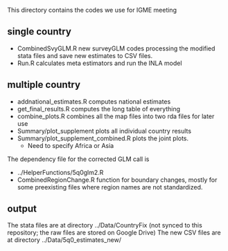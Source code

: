This directory contains the codes we use for IGME meeting

## single country
+ CombinedSvyGLM.R new surveyGLM codes processing the modified stata files and save new estimates to CSV files.
+ Run.R calculates meta estimators and run the INLA model

## multiple country
+ addnational_estimates.R computes national estimates
+ get_final_results.R computes the long table of everything
+ combine_plots.R combines all the map files into two rda files for later use
+ Summary/plot_supplement plots all individual country results
+ Summary/plot_supplement_combined.R plots the joint plots.
    * Need to specify Africa or Asia

The dependency file for the corrected GLM call is
+ ../HelperFunctions/5q0glm2.R
+ CombinedRegionChange.R function for boundary changes, mostly for some preexisting files where region names are not standardized.

## output
The stata files are at directory ../Data/CountryFix (not synced to this repository; the raw files are stored on Google Drive)
The new CSV files are at directory ../Data/5q0_estimates_new/
